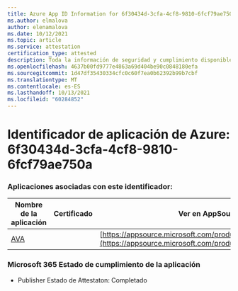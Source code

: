 ```yaml
---
title: Azure App ID Information for 6f30434d-3cfa-4cf8-9810-6fcf79ae750a
ms.author: elmalova
author: elenamalova
ms.date: 10/12/2021
ms.topic: article
ms.service: attestation
certification_type: attested
description: Toda la información de seguridad y cumplimiento disponible para 6f30434d-3cfa-4cf8-9810-6fcf79ae750a.
ms.openlocfilehash: 4637b00fd9777e4863a69d404be90c0848180efa
ms.sourcegitcommit: 1d47df35430334cfc0c60f7ea0b62392b99b7cbf
ms.translationtype: MT
ms.contentlocale: es-ES
ms.lasthandoff: 10/13/2021
ms.locfileid: "60284852"
---
```

# <a name="azure-app-id-6f30434d-3cfa-4cf8-9810-6fcf79ae750a"></a>Identificador de aplicación de Azure: 6f30434d-3cfa-4cf8-9810-6fcf79ae750a


### <a name="apps-associated-with-this-id"></a>Aplicaciones asociadas con este identificador:
| **Nombre de la aplicación** | **Certificado** | **Ver en AppSource** |
|--------------|---------------|-----------------------|
| [AVA](https://docs.microsoft.com/microsoft-365-app-certification/forward/WA104381883) |  | [https://appsource.microsoft.com/product/office/WA104381883](https://appsource.microsoft.com/product/office/WA104381883) |

### <a name="microsoft-365-app-compliance-status"></a>Microsoft 365 Estado de cumplimiento de la aplicación
- Publisher Estado de Attestaton: Completado
